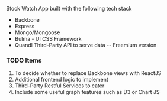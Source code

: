 Stock Watch App built with the following tech stack

- Backbone
- Express
- Mongo/Mongoose
- Bulma - UI CSS Framework
- Quandl Third-Party API to serve data -- Freemium version

### TODO Items
1. To decide whether to replace Backbone views with ReactJS
2. Additional frontend logic to implement
4. Third-Party Restful Services to cater
3. Include some useful graph features such as D3 or Chart JS
